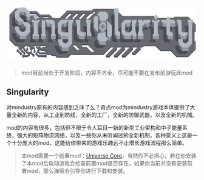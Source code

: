 ![image](assets/sprites/ui/logo.png)
---
>mod目前尚处于开发阶段，内容不齐全，尽可能不要在发布前游玩此mod
## Singularity

对mindustry原有的内容感到乏味了么？奇点mod为mindustry游戏本体提供了大量全新的内容，从工业到防线，全新的工厂，全新的防御武器，以及全新的机械。
<br/>

mod的内容有很多，包括但不限于令人耳目一新的新型工业架构和中子能量系统，强大的矩阵物流网络，以及一些你从未听闻过的全新机制，各种意义上这是一个十分庞大的mod，这能给你带来的游戏乐趣远不止增长游戏流程那么简单。

> 本mod需要一个前置mod：[Universe Core](https://github.com/EB-wilson/UniverseCore)，当然你不必担心，若在你安装了本mod后启动游戏会检查前置mod是否存在，如果你当前并没有安装前置mod，那么弹窗会引导你进行下载和安装。

